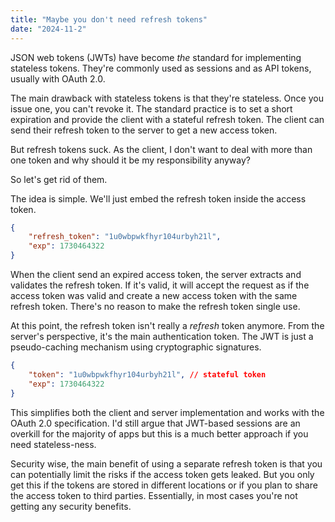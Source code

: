 ```yaml
---
title: "Maybe you don't need refresh tokens"
date: "2024-11-2"
---
```


JSON web tokens (JWTs) have become _the_ standard for implementing stateless tokens. They're commonly used as sessions and as API tokens, usually with OAuth 2.0.

The main drawback with stateless tokens is that they're stateless. Once you issue one, you can't revoke it. The standard practice is to set a short expiration and provide the client with a stateful refresh token. The client can send their refresh token to the server to get a new access token.

But refresh tokens suck. As the client, I don't want to deal with more than one token and why should it be my responsibility anyway?

So let's get rid of them.

The idea is simple. We'll just embed the refresh token inside the access token.

```json
{
	"refresh_token": "1u0wbpwkfhyr104urbyh21l",
	"exp": 1730464322
}
```

When the client send an expired access token, the server extracts and validates the refresh token. If it's valid, it will accept the request as if the access token was valid and create a new access token with the same refresh token. There's no reason to make the refresh token single use.

At this point, the refresh token isn't really a _refresh_ token anymore. From the server's perspective, it's the main authentication token. The JWT is just a pseudo-caching mechanism using cryptographic signatures.

```json
{
	"token": "1u0wbpwkfhyr104urbyh21l", // stateful token
	"exp": 1730464322
}
```

This simplifies both the client and server implementation and works with the OAuth 2.0 specification. I'd still argue that JWT-based sessions are an overkill for the majority of apps but this is a much better approach if you need stateless-ness.

Security wise, the main benefit of using a separate refresh token is that you can potentially limit the risks if the access token gets leaked. But you only get this if the tokens are stored in different locations or if you plan to share the access token to third parties. Essentially, in most cases you're not getting any security benefits.
